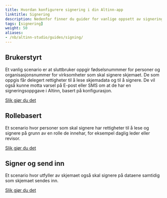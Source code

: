 ```yaml
---
title: Hvordan konfigurere signering i din Altinn-app 
linktitle: Signering
description: Nedenfor finner du guider for vanlige oppsett av signering som dekker ulike scenario.
tags: [signering]
weight: 50
aliases:
- /nb/altinn-studio/guides/signing/
---
```


## Brukerstyrt
Et vanlig scenario er at sluttbruker oppgir fødselsnummmer for personer og organisasjonsnummer for virksomheter som skal signere skjemaet.
De som oppgis får delegert rettigheter til å lese skjemadata og til å signere. De vil også kunne motta varsel på E-post eller SMS om at de har en signeringsoppgave i Altinn, basert på konfigurasjon.

[Slik gjør du det](/nb/altinn-studio/guides/development/signing/runtime-delegated-signing)

## Rollebasert
Et scenario hvor personer som skal signere har rettigheter til å lese og signere på grunn av en rolle de innehar, for eksempel daglig leder eller revisor.

[Slik gjør du det](/nb/altinn-studio/guides/development/signing/role-based-signing)

## Signer og send inn
Et scenario hvor utfyller av skjemaet også skal signere på dataene samtidig som skjemaet sendes inn.

[Slik gjør du det](/nb/altinn-studio/guides/development/signing/sign-and-submit)